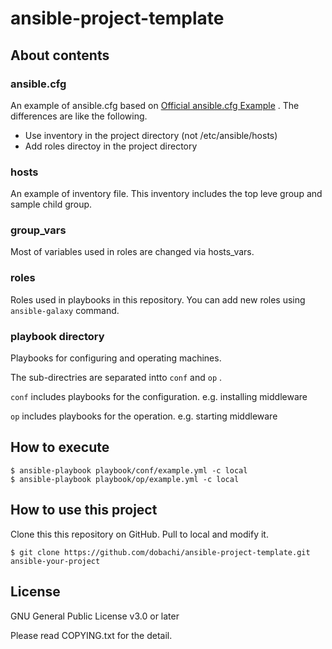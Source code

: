 # ansible-project-template

## About contents

### ansible.cfg

An example of ansible.cfg based on [Official ansible.cfg Example] .
The differences are like the following.

- Use inventory in the project directory (not /etc/ansible/hosts)
- Add roles directoy in the project directory 

[Official ansible.cfg Example]: https://github.com/ansible/ansible/blob/devel/examples/ansible.cfg

###  hosts

An example of inventory file.
This inventory includes the top leve group and sample child group.

### group_vars

Most of variables used in roles are changed via hosts_vars.

### roles

Roles used in playbooks in this repository.
You can add new roles using `ansible-galaxy` command.

### playbook directory

Playbooks for configuring and operating machines.

The sub-directries are separated intto `conf` and `op` .

`conf` includes playbooks for the configuration. e.g. installing middleware

`op` includes playbooks for the operation. e.g. starting middleware

## How to execute

```
$ ansible-playbook playbook/conf/example.yml -c local
$ ansible-playbook playbook/op/example.yml -c local
```

## How to use this project

Clone this this repository on GitHub.
Pull to local and modify it.

```
$ git clone https://github.com/dobachi/ansible-project-template.git ansible-your-project
```

## License

GNU General Public License v3.0 or later

Please read COPYING.txt for the detail.

<!-- vim: set et ts=2 sw=2: -->
